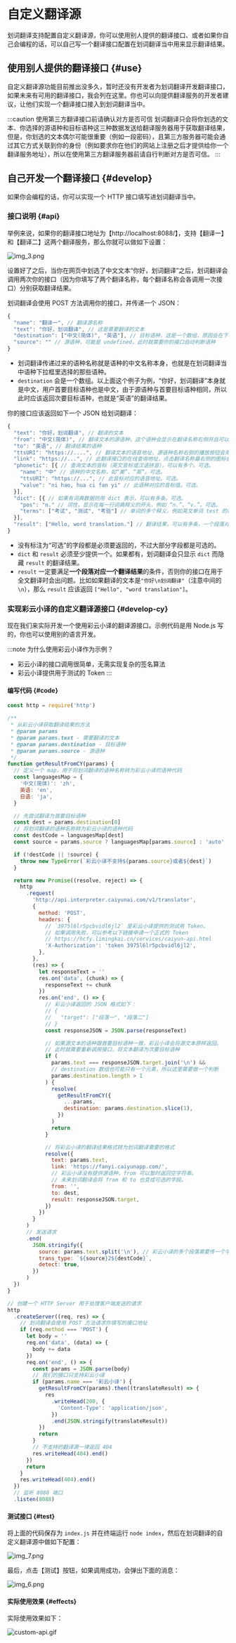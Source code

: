 # 自定义翻译源

划词翻译支持配置自定义翻译源，你可以使用别人提供的翻译接口、或者如果你自己会编程的话，可以自己写一个翻译接口配置在划词翻译当中用来显示翻译结果。

## 使用别人提供的翻译接口 {#use}

自定义翻译源功能目前推出没多久，暂时还没有开发者为划词翻译开发翻译接口，如果未来有可用的翻译接口，我会列在这里。你也可以向提供翻译服务的开发者建议，让他们实现一个翻译接口接入到划词翻译当中。

:::caution 使用第三方翻译接口前请确认对方是否可信
划词翻译只会将你划选的文本、你选择的源语种和目标语种这三种数据发送给翻译服务器用于获取翻译结果，但是，你划选的文本偶尔可能很重要（例如一段密码），且第三方服务器可能会通过其它方式关联到你的身份（例如要求你在他们的网站上注册之后才提供给你一个翻译服务地址），所以在使用第三方翻译服务器前请自行判断对方是否可信。
:::

## 自己开发一个翻译接口 {#develop}

如果你会编程的话，你可以实现一个 HTTP 接口填写进划词翻译当中。

### 接口说明 {#api}

举例来说，如果你的翻译接口地址为【http://localhost:8088/】，支持【翻译一】和【翻译二】这两个翻译服务，那么你就可以做如下设置：

![img_3.png](./img_3.png)

设置好了之后，当你在网页中划选了中文文本“你好，划词翻译”之后，划词翻译会调用两次你的接口（因为你填写了两个翻译名称，每个翻译名称会各调用一次接口）分别获取翻译结果。

划词翻译会使用 POST 方法调用你的接口，并传递一个 JSON：

```js
{
  "name": "翻译一", // 翻译源名称
  "text": "你好，划词翻译", // 这是需要翻译的文本
  "destination": ["中文(简体)", "英语"], // 目标语种，这是一个数组，原因会在下面解释
  "source": "" // 源语种，可能是 undefined，此时就需要你的接口自动判断语种
}
```

- 划词翻译传递过来的语种名称就是语种的中文名称本身，也就是在划词翻译当中语种下拉框里选择的那些语种。
- `destination` 会是一个数组。以上面这个例子为例，“你好，划词翻译”本身就是中文，用户首要目标语种也是中文，由于源语种与首要目标语种相同，所以此时应该返回次要目标语种，也就是“英语”的翻译结果。

你的接口应该返回如下一个 JSON 给划词翻译：

```js
{
  "text": "你好，划词翻译", // 翻译的文本
  "from": "中文(简体)", // 翻译文本的源语种，这个语种会显示在翻译名称右侧并且可以切换
  "to": "英语", // 翻译结果的语种
  "ttsURI": "https://....", // 翻译文本的语音地址，源语种名称右侧的播放按钮会用它播放语音。可选。
  "link": "https://...", // 此翻译接口的在线查询地址，点击翻译名称最右侧的图标会跳转到这个链接。可选。
  "phonetic": [{ // 查询文本的音标（英文音标或汉语拼音），可以有多个。可选。
    "name": "中" // 语种的中文名称，如“美”、“英”。可选。
    "ttsURI": "https://...", // 此音标对应的语音地址。可选。
    "value": "ni hao, hua ci fan yi" // 此语种对应的音标值。可选。
  }],
  "dict": [{ // 如果有词典数据则用 dict 表示，可以有多条。可选。
    "pos": "n." // 词性，显示在每一行词典释义的开头，例如 “n.”、“v.”。可选。
    "terms": ["考试", "测试", "考验"] // 单词的多个释义，例如英文单词 test 的释义是 ["考试", "测试", "考验"]
  }],
  "result": ["Hello, word translation."] // 翻译结果，可以有多条，一个段落对应一个翻译结果。可选。
}
```

- 没有标注为“可选”的字段都是必须要返回的，不过大部分字段都是可选的。
- `dict` 和 `result` 必须至少提供一个。如果都有，划词翻译会只显示 `dict` 而隐藏 `result` 的翻译结果。
- `result` 一定要满足**一个段落对应一个翻译结果**的条件，否则你的接口在用于全文翻译时会出问题。比如如果翻译的文本是`"你好\n划词翻译"`（注意中间的 `\n`），那么 `result` 应该返回 `["Hello", "word translation"]`。

### 实现彩云小译的自定义翻译源接口 {#develop-cy}

现在我们来实际开发一个使用彩云小译的翻译源接口。示例代码是用 Node.js 写的，你也可以使用别的语言开发。

:::note 为什么使用彩云小译作为示例？
- 彩云小译的接口调用很简单，无需实现复杂的签名算法
- 彩云小译提供用于测试的 Token
:::

#### 编写代码 {#code}

```js
const http = require('http')

/**
 * 从彩云小译获取翻译结果的方法
 * @param params
 * @param params.text - 需要翻译的文本
 * @param params.destination - 目标语种
 * @param params.source - 源语种
 */
function getResultFromCY(params) {
  // 定义一个 map，用于将划词翻译的语种名称转为彩云小译的语种代码
  const languagesMap = {
    '中文(简体)': 'zh',
    英语: 'en',
    日语: 'ja',
  }

  // 先尝试翻译为首要目标语种
  const dest = params.destination[0]
  // 将划词翻译的语种名称转为彩云小译的语种代码
  const destCode = languagesMap[dest]
  const source = params.source ? languagesMap[params.source] : 'auto'

  if (!destCode || !source) {
    throw new TypeError(`彩云小译不支持${params.source}或者${dest}`)
  }

  return new Promise((resolve, reject) => {
    http
      .request(
        'http://api.interpreter.caiyunai.com/v1/translator',
        {
          method: 'POST',
          headers: {
            // `3975l6lr5pcbvidl6jl2` 是彩云小译提供的测试用 Token，
            // 如果调用失败，可以参考以下链接申请一个正式的 Token
            // https://hcfy.limingkai.cn/services/caiyun-api.html
            'X-Authorization': 'token 3975l6lr5pcbvidl6jl2',
          },
        },
        (res) => {
          let responseText = ''
          res.on('data', (chunk) => {
            responseText += chunk
          })
          res.on('end', () => {
            // 彩云小译返回的 JSON 格式如下：
            // {
            //   "target": ["段落一", "段落二"]
            // }
            const responseJSON = JSON.parse(responseText)

            // 如果源文本的语种跟首要目标语种一致，彩云小译会将源文本原样返回。
            // 此时就需要重新调用接口，将文本翻译为次要目标语种
            if (
              params.text === responseJSON.target.join('\n') &&
              // destination 数组也可能只有一个元素，所以这里需要做一个判断
              params.destination.length > 1
            ) {
              resolve(
                getResultFromCY({
                  ...params,
                  destination: params.destination.slice(1),
                })
              )
              return
            }

            // 将彩云小译的翻译结果格式转为划词翻译需要的格式
            resolve({
              text: params.text,
              link: 'https://fanyi.caiyunapp.com/',
              // 彩云小译没有提供源语种，from 可以暂时返回空字符串。
              // 未来划词翻译会将 from 和 to 也变成可选的字段。
              from: '',
              to: dest,
              result: responseJSON.target,
            })
          })
        }
      )
      // 发送请求
      .end(
        JSON.stringify({
          source: params.text.split('\n'), // 彩云小译的多个段落需要传一个字符串数组
          trans_type: `${source}2${destCode}`,
          detect: true,
        })
      )
  })
}

// 创建一个 HTTP Server 用于处理客户端发送的请求
http
  .createServer((req, res) => {
    // 划词翻译会使用 POST 方法请求你填写的接口地址
    if (req.method === 'POST') {
      let body = ''
      req.on('data', (data) => {
        body += data
      })
      req.on('end', () => {
        const params = JSON.parse(body)
        // 我们的接口只支持彩云小译
        if (params.name === '彩云小译') {
          getResultFromCY(params).then((translateResult) => {
            res
              .writeHead(200, {
                'Content-Type': 'application/json',
              })
              .end(JSON.stringify(translateResult))
          })
          return
        }
        // 不支持的翻译源一律返回 404
        res.writeHead(404).end()
      })
      return
    }
    res.writeHead(404).end()
  })
  // 监听 8088 端口
  .listen(8088)
```

#### 测试接口 {#test}

将上面的代码保存为 `index.js` 并在终端运行 `node index`，然后在划词翻译的自定义翻译源中做如下配置：

![img_7.png](./img_7.png)

最后，点击【测试】按钮，如果调用成功，会弹出下面的消息：

![img_6.png](./img_6.png)

#### 实际使用效果 {#effects}

实际使用效果如下：

![custom-api.gif](./custom-api.gif)